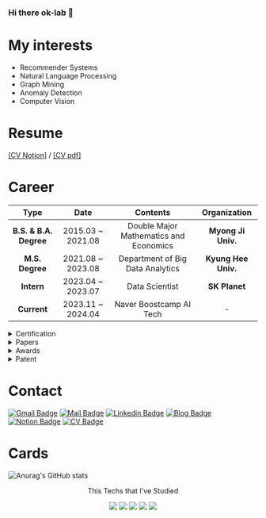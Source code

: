 ### Hi there ok-lab 👋

# My interests
- Recommender Systems  
- Natural Language Processing
- Graph Mining
- Anomaly Detection
- Computer Vision

# Resume
[[CV Notion]](https://deeply-potential-7d1.notion.site/DongEon-Kim-bfa138799c9f48298c334c3d8e00fc15?pvs=4) / [[CV pdf]](https://drive.google.com/file/d/1yjjnGhn3v4XH5gaA0Cp5LeIz0NFCF21a/view?usp=sharing)

# Career
| **Type** | **Date** | **Contents** | **Organization** |
|:--------:|:--------:|:--------:|:--------:|
| **B.S. & B.A. Degree** | 2015.03 ~ 2021.08 | Double Major Mathematics and Economics | **Myong Ji Univ.** |
| **M.S. Degree** | 2021.08 ~ 2023.08 | Department of Big Data Analytics | **Kyung Hee Univ.** |
| **Intern**| 2023.04 ~ 2023.07 | Data Scientist | **SK Planet** |
| **Current** | 2023.11 ~ 2024.04 | Naver Boostcamp AI Tech | - | 

<details>
  <summary>Certification</summary>
  
#### Certification

- [2020.07.07] **ADsP** | ADsP-0252494
- [2020.12.31] **Survey Analysis, Junior** | 20505021002V
- [2021.07.16] **Big Data Analysis, Engineer** | BAE-002001654

</details>
  
<details>
  <summary>Papers</summary>  

#### SCI(E) / SSCI

  
- [2023] Qinglong Li, Dongsoo Jang, **Dongeon Kim**, Jaekyeong Kim. Restaurant recommendation model using textual information to estimate consumer preference: Evidence from an online restaurant platform [[URL]](https://www.emerald.com/insight/content/doi/10.1108/JHTT-01-2023-0019/full/html)
  
- [2022] Jaeho Jeong, **Dongeon Kim**, Xinzhe Li, Qinglong Li, Ilyoung Choi, Jaekyeong Kim. An Empirical Investigation of Personalized Recommendation and Reward Effect on Customer Behavior: A Stimulus-Organism-Response (SOR) Model Perspective [[URL]](https://doi.org/10.3390/su142215369)

#### SCOPUS

- [2023] Qinglong Li, Jaeho Jeong, **Dongeon Kim**, Xinzhe Li, Jaekyeong Kim. Empirical Comparison of the Effects of Online and Offline Recommendation Duration on Performance: The Case of Korea Food E-commerce Company [[URL]]()
  
#### KCI

- [2023] 장동수, 정다솜, 이청용, **김동언**, 김재경. 중소기업의 지속가능한 경영을 위한 머신러닝 기반 스마트 컨설팅 방법론에 관한 연구 [[URL]](https://www.earticle.net/Article/A430533)
- [2023] 이흠철, **김동언**, 이청용, 김재경. 명시적 및 암시적 피드백을 활용한 그래프 컨볼루션 네트워크 기반 추천 시스템 개발 [[URL]](https://scholar.kyobobook.co.kr/article/detail/4010047321916)
- [2022] **김동언**, 김민지, 김재경. 소규모 전자상거래를 위한 추천 시스템의 시간 차이에 따른 추천 효과 측정에 관한 연구 [[URL]](https://doi.org/10.37272/JIECR.2022.12.22.6.185)
- [2022] **김동언**, 이청용, 김재경. 역사 맞춤형 정책 수립을 위한 지하철 역사의 유형화 및 특성 분석에 관한 연구: 서울 지하철 사례를 중심으로 [[URL]](https://www.kci.go.kr/kciportal/ci/sereArticleSearch/ciSereArtiView.kci?sereArticleSearchBean.artiId=ART002875447)
  
#### Domestic Conference

- [2023] 이청용, 장동수, **김동언**, 김재경. Artificial intelligence mechanism for the hospitality industry: developing a personalized restaurant recommendation model for consumer decision-making [[URL]](https://www.dbpia.co.kr/Journal/articleDetail?nodeId=NODE11473042)
- [2022] **김동언**, 이청용, 정재호, 김재경. Comparison of Online-Offline Recommendation Performance based on Time-Lag Effect [[URL]](https://www.earticle.net/Article/A416315)
  
  
#### Under Review

- [2023] **Dongeon Kim**, Jiaen Lee. Developing a deep learning-based recommendation model using online reviews for estimating consumer preferences: Evidence from an online restaurant platform `Under Review`
- [2023] Qinglong Li, Dasom Jeong, **Dongeon Kim**, Jiaen Lee. The effect of aspect level emotion expression of online restaurant reviews on perceived helpfulness: An aspect-based sentiment analysis perspective `Under Review`
- [2023] **Dongeon Kim**, Qinglong Li, Dongsoo Jang, Jaekyeong Kim. AXCF: aspect-based collaborative filtering for explainable recommendations `Under Review`


  
#### Thesis
  
- Developing Aspect-based Explainable Collaborative Filtering: Focusing on Restaurant Industry: `Graph Neural Networks`, `Recommender Systems`, `XAI`, `NLP`
  
  
</details>

<details>
  <summary>Awards</summary>  
  
##### Awards

- [2023.09.22] ICT이노베이션스퀘어 AI 해커톤: **3위**
- [2023.05.24] 한국IT서비스학회: **ERP 최우수 논문상** 
- [2022.10.14] 제 3회 대구 빅데이터 분석 경진대회: **최우수상** 
- [2020.10.30] 빅데이터 청년 캠퍼스: **장려상** 
  
</details>

<details>
  <summary>Patent</summary>  

#### Application
  
- [2023] YeongHyeon Park, **Dongeon Kim**. Management method of foreign matter for liquid products and an device supporting the same
- [2023] **Dongeon Kim**, YeongHyeon Park. Management method of foreign matter for liquid product based on a graph and an device supporting the same
- [2022] Jaekyeong Kim, **Dongeon Kim**, Dongsoo Jang, Kyungmo Kang, Qinglong Li. Consulting system for supporting decision-making of enterprise and method thereof
  
  
</details>

# Contact
[![Gmail Badge](https://img.shields.io/badge/Gmail-d14836?style=flat-square&logo=Gmail&logoColor=white&link=mailto:ehddjs7786@gmail.com)](mailto:ehddjs7786@gmail.com)
[![Mail Badge](https://img.shields.io/badge/-School%20mail-d14836?style=flat-square&logo=Minutemailer&logoColor=white&link=mailto:ponben@khu.ac.kr)](mailto:ponben@khu.ac.kr)
[![Linkedin Badge](https://img.shields.io/badge/-LinkedIn-blue?style=flat-square&logo=Linkedin&logoColor=white&link=https://www.linkedin.com/in/dongeon-kim-59777422a///)](https://www.linkedin.com/in/dongeon-kim-59777422a/)
[![Blog Badge](http://img.shields.io/badge/-Blog-black?style=flat-square&logo=github&link=https://ok-lab.tistory.com/)](https://ok-lab.tistory.com/) [![Notion Badge](https://img.shields.io/badge/Notion-808080?style=flat-square&logo=Notion&logoColor=white&link=https://deeply-potential-7d1.notion.site/DongEon-Kim-bfa138799c9f48298c334c3d8e00fc15)](https://deeply-potential-7d1.notion.site/DongEon-Kim-bfa138799c9f48298c334c3d8e00fc15) [![CV Badge](https://img.shields.io/badge/CV-4285F4?style=flat-square&logo=googledrive&logoColor=white&link=https://drive.google.com/file/d/1yjjnGhn3v4XH5gaA0Cp5LeIz0NFCF21a/view?usp=sharing)](https://drive.google.com/file/d/1yjjnGhn3v4XH5gaA0Cp5LeIz0NFCF21a/view?usp=sharing)

# Cards
![Anurag's GitHub stats](https://github-readme-stats.vercel.app/api?username=ceo21ckim&theme=highcontrast&show_icons=true)


<p align="center">This Techs that I've Studied 
<p align="center"><img src="https://img.shields.io/badge/Python-3776AB?style=flat-square&logo=Python&logoColor=white"/> <img src="https://img.shields.io/badge/Pytorch-EE4C2C?style=flat-square&logo=Pytorch&logoColor=white"/> <img src="https://img.shields.io/badge/Docker-2496ED?style=flat-square&logo=Docker&logoColor=white"/> <img src="https://img.shields.io/badge/sklearn-F7931E?style=flat-square&logo=scikit-learn&logoColor=white"/> <img src="https://img.shields.io/badge/R-276DC3?style=flat-square&logo=R&logoColor=white"/>
